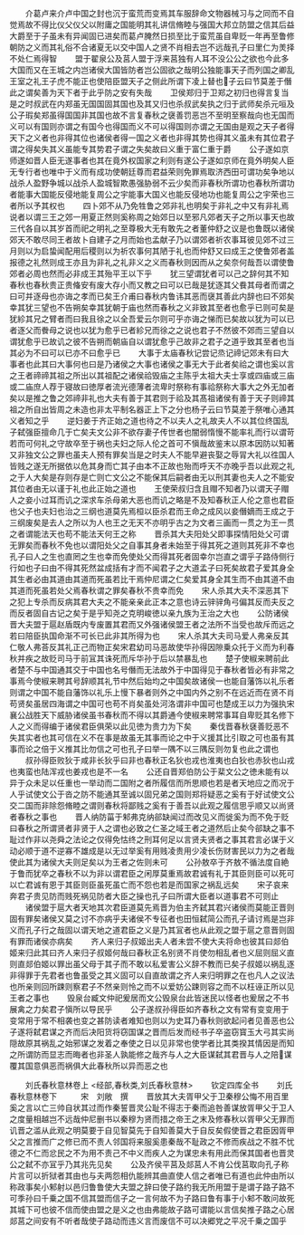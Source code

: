 <!-- { "loadSidebar": true } -->
　　介葛卢来介卢中国之封也沉于蛮荒而变焉其车服辞命文物器械习与之同而不自觉焉故不得比仪父仪父以附庸之国能明其礼讲信脩睦与强国大邦立防盟之信其后益大爵至于子虽未有异闻固已进矣而葛卢腌然日损至比于蛮荒虽自卑贬一年再至鲁修朝防之义而其礼俗不合诸夏无以交中国人之贤不肖相去岂不远哉孔子曰里仁为羙择不处仁焉得智
　　盟于翟泉公及莒人盟于浮来莒独有人耳不没公公之欲也今此多大国而又在王城之内岂诸侯大国皆防者岂公固欲之哉明公独能事天子而列国之卿乱王室之礼王子虎不能正也使陪臣盟天子之侧此所谓下凌上替也子云曰节莫差于僭此之谓矣善为天下者于此乎防之安有失哉
　　卫侯郑归于卫郑之初归也得言复当是之时叔武在内郑虽无国国固其国也及其又归也杀叔武矣执之归于武师矣杀元咺及公子瑕矣郑虽得国国非其国也故不言复春秋之襃善罚恶岂不至明至察哉向也无国而义可以有国则亦谓之有国今也得国而义不可以得国则亦谓之无国由是观之天子者得天下之义者也非得其位也诸侯者得一国之义者也非得其势也得其义虽未有其位君子谓之得矣失其义虽能专其势君子谓之失矣故曰义重于富仁重于爵
　　公子遂如京师遂如晋人臣无遂事者也其在竟外权国家之利则有遂公子遂如京师在竟外明矣人臣无专行者也唯中于义而有成功使朝廷尊而君益荣则免罪焉取济西田可谓功矣争地以战杀人盈野争城以战杀人盈城智欺愚强胁弱不云少矣而非春秋所谓功也春秋所谓功者能事大国能反侵地能复周公之宇能事大国义也能反侵地功也能复周公之宇荣也三者所以予其权也
　　四卜郊不从乃免牲鲁之郊非礼也明矣于非礼之中又有非礼焉说者以谓三王之郊一用夏正然则奚称周之始郊日以至邪凡郊者天子之所以事天也故三代各自以其岁首而祀之明礼之至尊极大无有敢先之者董仲舒之议是也鲁既以诸侯郊天不敢尽同王者故卜自建子之月而始也孟献子乃以谓郊者祈农事耳彼见郊不过三月则以为启蛰闻配用后稷则以为祈农事何其陋于礼也而仲舒又曰成王之使鲁郊者盖报德之礼然则成王亦且为非礼之礼非义之义而春秋则因而从之矣奈何哉吾以谓使鲁郊者必周也然而必非成王其殆平王以下乎
　　犹三望谓犹者可以己之辞何其不知春秋也春秋贵正贵偹安有废大存小而又教之曰可以已哉是犹逐其父飬其母者而谓之曰可并逐母也亦诲之孝而已矣王介甫曰春秋内鲁讳其恶而襃其善此内辞也曰不郊矣幸其犹三望也不告朔矣幸其犹朝于庙也然而春秋之义非致其至者也愈乎已则可矣是犹紾其兄之臂者而曰我且徐之以全吾爱云尔则可乎亦诲之悌而已矣故以犹为可以已者逐父而餋母之说也以犹为愈乎已者紾兄而徐之之说也君子不然彼不郊而三望自以谓犹愈乎已故讥之彼不告朔而朝庙自以谓犹愈乎己故非之君子之道乎致其至者也当其必为不曰可以已亦不曰愈乎已
　　大事于太庙春秋记尝记烝记禘记郊未有曰大事者也此其曰大事何也曰是乃诸侯之大事也诸侯之事无大于此者矣祫之谓也奚以言之王者禘禘其祖之所出以其祖配之诸侯祫毁庙之主陈乎太祖大夫士享或四庙或三庙或二庙庶人荐于寝故曰徳厚者流光德薄者流卑时祭称有事祫祭称大事大之外无加者矣以是推之鲁之郊禘非礼也大夫有善于其君则于祫及其髙祖诸侯有善于天子则禘其祖之所自出皆周之未造也非太平制名器正上下之分也杨子云曰节莫差于祭唯心通其义者知之乎
　　逆妇姜于齐正始之道也待之不以夫人之礼故夫人不以其位终国乱子弑强臣擅命几于亡矣夫文公非不欲存妻子传世者也闇弱惰慢不能率礼而行以谓苛若而可何礼之守故卒至于祸也夫妇之际人伦之首可不愼哉故鉴末以原本因防以知著又非独文公之罪也虽夫人预有罪矣当是之时夫人不能早避丧娶之辱冐大礼以徃国人皆贱之遂无所据依以危其身而亡其子由本不正故也殆而呼天不亦晚乎吾以此观之礼之于人大矣是存则存是亡则亡文公之不能保其后嗣者由无以刑其妻也夫人之不能安其位者由无以谨于礼也此正始之道也
　　王使荣叔归含且赗不知者乃以谓天子赗人之妾小过耳而讥之深求车杀母弟大恶也而讥之略是不及知春秋正人伦之意也君臣也父子也夫妇也治之三纲也道莫先焉桓以臣杀君而王命之成风以妾僭嫡而王成之于三纲废矣是去人之所以为人也王之无天不亦明乎古之为文者三画而一贯之为王一贯之者谓能法天也苟不能法天何王之称
　　晋杀其大夫阳处父即事探情阳处父可谓无罪矣而春秋不免也以谓阳处父之自事其身者未始至于得其死之道则其死非不幸也孔子曰人之生也直罔之生也幸而免使处父而得其死者固幸尔岂直之谓乎子路侍侧行行如也子曰由不得其死然盆成括有才而不闻君子之大道孟子曰死矣故君子爱其身全其生者必由其道由其道而死虽若比干焉仲尼谓之仁矣爱其身全其生而不由其道不由其道而死虽若处父焉春秋谓之罪矣春秋不贵幸而免
　　宋人杀其大夫不深恶其下之犯上专杀而反病其君大夫之不能亲亲此正本之意也诗云骍骍角弓偏其反而夫反之而反者固自古记之矣于是乎知尧之克明峻徳以亲九族为王治之大也
　　公防诸侯晋大夫盟于扈赵盾既内专废置其君而又外强诸侯盟王者之法所不当受也故斥而远之若曰陪臣执国命渐不可长已此非其所得为也
　　宋人杀其大夫司马爱人弗亲反其仁敬人弗荅反其礼正己而物正矣宋君幼司马恶故使华孙得因隙乗众托于义而为利春秋并疾之故贬司马于前冝其诛死而斥华孙于后以禁暴乱也
　　楚子使椒来聘前此者楚不与中国通其交于中国也名号僭而无法故外于中国得见于春秋者皆必有非常之事焉今使椒来聘其号辞顺其礼节中然后始均之中国矣故诸侯一也能自藩饰以礼乐者则谓之中国不能自藩饰以礼乐上慢下暴者则外之中国内外之别不在远近而在贤不肖苟贤矣虽居四海谓之中国可也苟不肖矣虽处河洛谓非中国可也楚成王以力为强执宋襄公战胜天下威胁诸侯虽书春秋而不得以其爵通今使椒来聘常事耳自卑贬其名修下人之义而得编于诸侯君臣俱荣以此见徳为贵力为下矣
　　秦伐晋春秋褎善贬恶不失其实者也其可信在义不在事是故虽无其事而论之中于义援其比引取之可也虽有其事而论之倍于义推其比勿信之可也孔子曰举一隅不以三隅反则勿复也此之谓也
　　叔孙得臣败狄于咸非长狄乎曰非也春秋正名狄也戎也淮夷也白狄也赤狄也山戎也夷蛮也陆浑戎也姜戎也是不一名
　　公还自晋郑伯防公于棐文公之徳未能有以异于众未足以任重也一举动而二国附之者所履信而所思顺也若是者天地应之而况于人乎试使文公于沓之防不能通其至诚以固兄弟之国则郑将疑恶之奚有于好试使文公交二国而非除怨脩睦之谓则春秋将鄙贱之奚有于善吾以此观之履信思乎顺又以尚贤者春秋之事也
　　晋人纳防菑于邾弗克纳郤缺闻过而改见义而徙奚为而不免于贬曰春秋之所谓贤者非贤于人之谓也必致之仁圣之域王者之道然后止矣今郤缺之事不耻过作非以尧舜之法论之仅得免怙终之刑耳何足以言贤夫贤者之事其君言必谋于义动必顺于道不逆寡不雄成是以无过举奚有用贱凌贵用少凌长伤财害民以力为之者哉使此其为诸侯大夫则足矣以为王者之佐则未可
　　公孙敖卒于齐敖不循法度自絶于鲁而犹卒之春秋不以为非以谓君臣之闲厚莫重焉故君诚有礼于其臣则臣可以死可以亡君诚有恩于其臣则臣虽死虽亡而不怨也若是而国家之祸乱远矣
　　宋子哀来奔君子贵见防而贱死祸见防者大臣之操也孔子曰所谓大臣者以道事君不可则止
　　诸侯盟于扈大者天地其次君臣道莫先焉晋为伯主齐弑其君兴诸侯而莫能正晋则固有罪矣诸侯又莫之讨不亦病乎夫诸侯不专征者也田恒弑简公而孔子请讨焉是岂非义而孔子行之哉固以谓天地之道君臣之义是乃其冝者也从此观之盟于扈之意晋则固有罪而诸侯亦病矣
　　齐人来归子叔姬出夫人者未尝不使大夫将命也彼其曰郯伯姬来归此其曰齐人来归子叔姬何哉曰春秋正名别贤不肖使勿相乱者也义屈则屈义直则直郯伯姬以罪出虽父母于其子而不敢以私爱害公义辞不教而已矣子叔姬以祸乱逐非得罪于先君者也鲁虽受之其义固可以自直故谓之齐人来归明罪之在也凡人之议法也所亲则回所踈则察君子不然亲则怜之而不以爱妨公踈则容之而不以枉诬正所以见王者之事也
　　毁泉台臧文仲祀爰居而文公毁泉台此皆迷民以怪者也爰居之不书展禽之力矣君子愼所以导民乎
　　公子遂叔孙得臣如齐春秋之文有常有变变用于变常用于常不相袭也变之甚防读者难知也则以为史耳乃春秋则欲起问者见善恶也公子遂将弑君谋之齐而后决阳货将窃国谋之晋而后发而经书子卒盗窃寳玉大弓其实尚隠故原其祸乱之始邪谋之发着之奉使之日以见非常也使学者比其类揆其情因是而知之所谓防而显志而晦者也非圣人孰能修之哉齐与人之大臣谋弑其君晋与人之陪谋覆其国意俱恶而祸俱大此春秋所以异而恶之也

　　刘氏春秋意林卷上
<经部,春秋类,刘氏春秋意林>
　　钦定四库全书
　　刘氏春秋意林卷下　　　宋　刘敞　撰
　　晋放其大夫胥甲父于卫秦穆公悔不用百里奚之言以亡三帅自状其过而作秦誓晋灵公耻不得志于秦而追咎善谋放胥甲父于卫人之度量相越岂不远哉仲尼删书以秦穆为贤而措之帝王之末及修春秋以胥甲父无罪而讥晋之滥从此观之明莫要于自见智莫先于自知善莫大于自反矣假使晋之君臣因胥甲父之言推而广之修已而不责人邻国将来服奚患秦哉不耻政之不修而疾战之不胜不忧德之不仁而忿民之不为用不责己不中义而疾人之为谋忠未有用此而保其国者也晋灵公之弑不亦冝乎乃其兆先见矣
　　公及齐侯平莒及郯莒人不肯公伐莒取向孔子称片言可以折狱者其由也与夫两怨相仇能辨其曲直使人信之者唯已有道也此仲由所以称政事矣小邾射以邑归鲁鲁使大夫盟之辞曰使子路约我无所用盟于是谓子路子路不可季孙曰千乗之国不信其盟而信子之一言何故不为子路曰鲁有事于小邾不敢问故死其城下可也彼不信而使由盟之是义之也由弗能故子路可谓能以言信矣推子路之心居郯莒之间安有不听者哉使子路动而违义言而废信不可以决郷党之平况千乗之国乎
